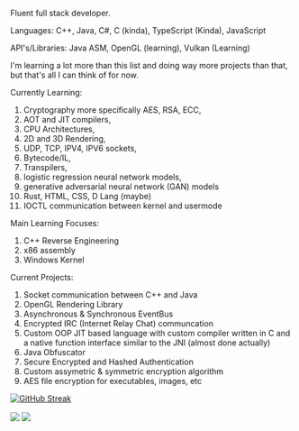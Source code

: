 Fluent full stack developer.

Languages: C++, Java, C#, C (kinda), TypeScript (Kinda), JavaScript

API's/Libraries: Java ASM, OpenGL (learning), Vulkan (Learning)

I'm learning a lot more than this list and doing way more projects than that, but that's all I can think of for now.

Currently Learning:
1. Cryptography more specifically AES, RSA, ECC,
2. AOT and JIT compilers,
3. CPU Architectures,
4. 2D and 3D Rendering,
5. UDP, TCP, IPV4, IPV6 sockets,
6. Bytecode/IL,
7. Transpilers,
8. logistic regression neural network models,
9. generative adversarial neural network (GAN) models
10. Rust, HTML, CSS, D Lang (maybe)
11. IOCTL communication between kernel and usermode

Main Learning Focuses:
1. C++ Reverse Engineering
2. x86 assembly
3. Windows Kernel 

Current Projects:
1. Socket communication between C++ and Java
2. OpenGL Rendering Library
3. Asynchronous & Synchronous EventBus
4. Encrypted IRC (Internet Relay Chat) communcation
5. Custom OOP JIT based language with custom compiler written in C and a native function interface similar to the JNI (almost done actually)
6. Java Obfuscator
7. Secure Encrypted and Hashed Authentication
8. Custom assymetric & symmetric encryption algorithm
9. AES file encryption for executables, images, etc

[![GitHub Streak](https://streak-stats.demolab.com/?user=brayd3n1337)](https://git.io/streak-stats)

<img align="center" src="https://github-readme-stats.vercel.app/api/top-langs/?username=brayd3n1337&count_private=true&theme=bear&langs_count=7"/> 
<img align="center" src="https://github-readme-stats.vercel.app/api?username=brayd3n1337&count_private=true&theme=bear" />  


